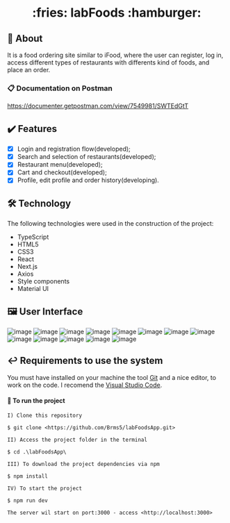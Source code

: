 <h1 align="center"> :fries:	labFoods :hamburger:</h1>

## :notebook: About

It is a food ordering site similar to iFood, where the user can register, log in, access different types of restaurants with differents kind of foods, and place an order.  

### :clipboard: Documentation on Postman

https://documenter.getpostman.com/view/7549981/SWTEdGtT

## :heavy_check_mark: Features

- [X] Login and registration flow(developed);
- [X] Search and selection of restaurants(developed);
- [X] Restaurant menu(developed);
- [X] Cart and checkout(developed);
- [X] Profile, edit profile and order history(developing).

## :hammer_and_wrench: Technology

The following technologies were used in the construction of the project:

- TypeScript
- HTML5
- CSS3
- React
- Next.js
- Axios
- Style components
- Material UI

## :framed_picture: User Interface

![image](https://user-images.githubusercontent.com/83079569/215592029-9aa21f56-e332-4308-a4aa-85f57a0987c0.png)
![image](https://user-images.githubusercontent.com/83079569/215592148-dee6b4f4-3be4-46cc-8d62-af90f3fa7cc9.png)
![image](https://user-images.githubusercontent.com/83079569/215592264-906af4c5-de8b-4d7b-9365-ed3001bb60f2.png)
![image](https://user-images.githubusercontent.com/83079569/215592447-22ccd4f1-92d0-4ee4-a8c8-4c3dce921515.png)
![image](https://user-images.githubusercontent.com/83079569/215592521-82525969-54dc-4c90-b19d-f39069f032d6.png)
![image](https://user-images.githubusercontent.com/83079569/215592564-b2e838ae-6efe-4f81-850b-0861ec770e8d.png)
![image](https://user-images.githubusercontent.com/83079569/215592601-2b84eec1-a1cd-4bb1-a2ce-9d6eaf96f409.png)
![image](https://user-images.githubusercontent.com/83079569/215592689-e4adfeec-95d8-4e4d-b206-0bae4695a69a.png)
![image](https://user-images.githubusercontent.com/83079569/215592754-ac3505a8-4b2e-4bca-8312-8d019d072779.png)
![image](https://user-images.githubusercontent.com/83079569/215592825-5f74f1fe-49f5-4822-b184-1a11f4f33282.png)
![image](https://user-images.githubusercontent.com/83079569/215592914-0534e13c-7e76-4f8a-8aa7-b0baf30c3134.png)
![image](https://user-images.githubusercontent.com/83079569/215592970-0ba1efdc-5377-447f-9f15-e6e458a0eca0.png)
![image](https://user-images.githubusercontent.com/83079569/215593041-ea96de9e-2794-48d9-90ac-d5985ad0325b.png)

## :leftwards_arrow_with_hook: Requirements to use the system

You must have installed on your machine the tool [Git](https://git-scm.com/) and a nice editor, to work on the code. I recomend the [Visual Studio Code](https://code.visualstudio.com/).

#### :checkered_flag: To run the project

```
I) Clone this repository

$ git clone <https://github.com/Brms5/labFoodsApp.git>

II) Access the project folder in the terminal

$ cd .\labFoodsApp\

III) To download the project dependencies via npm

$ npm install

IV) To start the project

$ npm run dev

The server wil start on port:3000 - access <http://localhost:3000>
```
